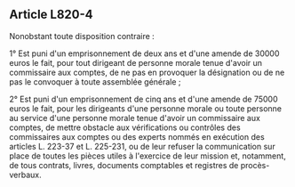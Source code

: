 Article L820-4
----
Nonobstant toute disposition contraire :

1° Est puni d'un emprisonnement de deux ans et d'une amende de 30000 euros le
fait, pour tout dirigeant de personne morale tenue d'avoir un commissaire aux
comptes, de ne pas en provoquer la désignation ou de ne pas le convoquer à toute
assemblée générale ;

2° Est puni d'un emprisonnement de cinq ans et d'une amende de 75000 euros le
fait, pour les dirigeants d'une personne morale ou toute personne au service
d'une personne morale tenue d'avoir un commissaire aux comptes, de mettre
obstacle aux vérifications ou contrôles des commissaires aux comptes ou des
experts nommés en exécution des articles L. 223-37 et L. 225-231, ou de leur
refuser la communication sur place de toutes les pièces utiles à l'exercice de
leur mission et, notamment, de tous contrats, livres, documents comptables et
registres de procès-verbaux.
